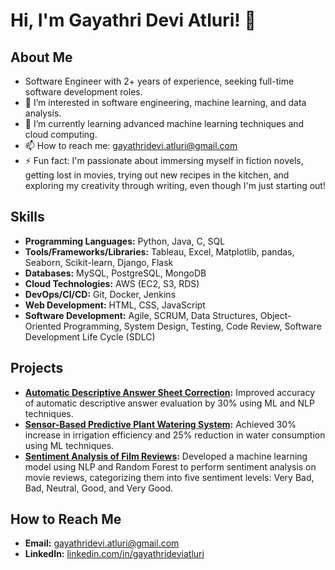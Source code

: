 # Hi, I'm Gayathri Devi Atluri! 👋

## About Me
- Software Engineer with 2+ years of experience, seeking full-time software development roles.
- 👀 I’m interested in software engineering, machine learning, and data analysis.
- 🌱 I’m currently learning advanced machine learning techniques and cloud computing.
- 📫 How to reach me: [gayathridevi.atluri@gmail.com](mailto:gayathridevi.atluri@gmail.com)
- ⚡ Fun fact: I'm passionate about immersing myself in fiction novels, getting lost in movies, trying out new recipes in the kitchen, and exploring my creativity through writing, even though I'm just starting out!

## Skills
- **Programming Languages:** Python, Java, C, SQL
- **Tools/Frameworks/Libraries:** Tableau, Excel, Matplotlib, pandas, Seaborn, Scikit-learn, Django, Flask
- **Databases:** MySQL, PostgreSQL, MongoDB
- **Cloud Technologies:** AWS (EC2, S3, RDS)
- **DevOps/CI/CD:** Git, Docker, Jenkins
- **Web Development:** HTML, CSS, JavaScript
- **Software Development:** Agile, SCRUM, Data Structures, Object-Oriented Programming, System Design, Testing, Code Review, Software Development Life Cycle (SDLC)

## Projects
- **[Automatic Descriptive Answer Sheet Correction](https://github.com/gayathrideviatluri/AutoCorrect-AI-Enhanced-Descriptive-Answer-Evaluation-):** Improved accuracy of automatic descriptive answer evaluation by 30% using ML and NLP techniques.
- **[Sensor-Based Predictive Plant Watering System](https://github.com/gayathrideviatluri/Sensor-Based-Predictive-Plant-Watering-System):** Achieved 30% increase in irrigation efficiency and 25% reduction in water consumption using ML techniques.
- **[Sentiment Analysis of Film Reviews](https://github.com/gayathrideviatluri/Sentiment-Analysis-of-Film-Reviews):** Developed a machine learning model using NLP and Random Forest to perform sentiment analysis on movie reviews, categorizing them into five sentiment levels: Very Bad, Bad, Neutral, Good, and Very Good.

## How to Reach Me
- **Email:** [gayathridevi.atluri@gmail.com](mailto:gayathridevi.atluri@gmail.com)
- **LinkedIn:** [linkedin.com/in/gayathrideviatluri](https://www.linkedin.com/in/gayathri-devi-atluri-587776149/)

<!---
gayathrideviatluri/gayathrideviatluri is a ✨ special ✨ repository because its `README.md` (this file) appears on your GitHub profile.
You can click the Preview link to take a look at your changes.
--->
